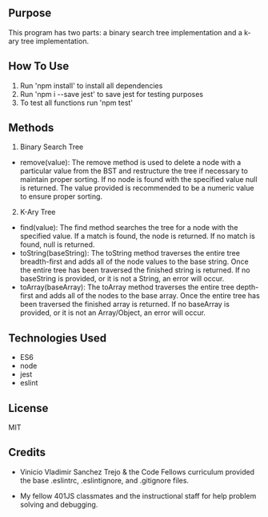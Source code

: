 ## Purpose
This program has two parts: a binary search tree implementation and a k-ary tree implementation.

## How To Use

1. Run 'npm install' to install all dependencies
2. Run 'npm i --save jest' to save jest for testing purposes
3. To test all functions run 'npm test'

## Methods
1. Binary Search Tree
  * remove(value): The remove method is used to delete a node with a particular value from the BST and restructure the tree if necessary to maintain proper sorting. If no node is found with the specified value null is returned. The value provided is recommended to be a numeric value to ensure proper sorting.

2. K-Ary Tree
  * find(value): The find method searches the tree for a node with the specified value. If a match is found, the node is returned. If no match is found, null is returned.
  * toString(baseString): The toString method traverses the entire tree breadth-first and adds all of the node values to the base string. Once the entire tree has been traversed the finished string is returned. If no baseString is provided, or it is not a String, an error will occur.
  * toArray(baseArray): The toArray method traverses the entire tree depth-first and adds all of the nodes to the base array. Once the entire tree has been traversed the finished array is returned. If no baseArray is provided, or it is not an Array/Object, an error will occur.

## Technologies Used
* ES6
* node
* jest
* eslint

## License
MIT

## Credits
* Vinicio Vladimir Sanchez Trejo & the Code Fellows curriculum provided the base .eslintrc, .eslintignore, and .gitignore files.

* My fellow 401JS classmates and the instructional staff for help problem solving and debugging.
